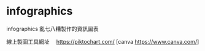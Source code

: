 # infographics
infographics 
亂七八糟製作的資訊圖表

線上製圖工具網址　
https://piktochart.com/
[canva https://www.canva.com/]
